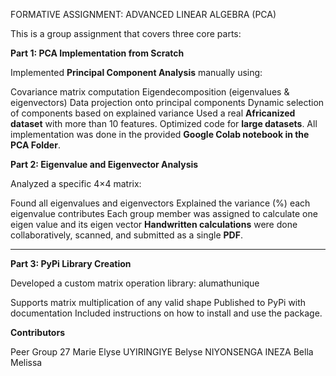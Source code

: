 FORMATIVE ASSIGNMENT: ADVANCED LINEAR ALGEBRA (PCA)

This is a group assignment that covers three core parts:

**Part 1: PCA Implementation from Scratch**

Implemented **Principal Component Analysis** manually using:

Covariance matrix computation
Eigendecomposition (eigenvalues & eigenvectors)
Data projection onto principal components
Dynamic selection of components based on explained variance
Used a real **Africanized dataset** with more than 10 features.
Optimized code for **large datasets**.
All implementation was done in the provided **Google Colab notebook in the PCA Folder**.



**Part 2: Eigenvalue and Eigenvector Analysis**

Analyzed a specific 4×4 matrix:

Found all eigenvalues and eigenvectors
Explained the variance (%) each eigenvalue contributes
Each group member was assigned to calculate one eigen value and its eigen vector
**Handwritten calculations** were done collaboratively, scanned, and submitted as a single **PDF**.

---

**Part 3: PyPi Library Creation**

 Developed a custom matrix operation library: alumathunique

Supports matrix multiplication of any valid shape
Published to PyPi with documentation
Included instructions on how to install and use the package.

**Contributors**

Peer Group 27
Marie Elyse UYIRINGIYE
Belyse NIYONSENGA
INEZA Bella Melissa
